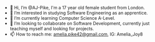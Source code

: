 - 👋 Hi, I’m @AJ-Pike, I'm a 17 year old female student from London.
- 👀 I’m interested in studying Software Engineering as an apprentice.
- 🌱 I’m currently learning Computer Science A-Level.
- 💞️ I’m looking to collaborate on Software Development, currently just teaching myself and looking for projects.
- 📫 How to reach me: amelia.pike42@gmail.com, IG: Amelia_Joy8

<!---
AJ-Pike/AJ-Pike is a ✨ special ✨ repository because its `README.md` (this file) appears on your GitHub profile.
You can click the Preview link to take a look at your changes.
--->
